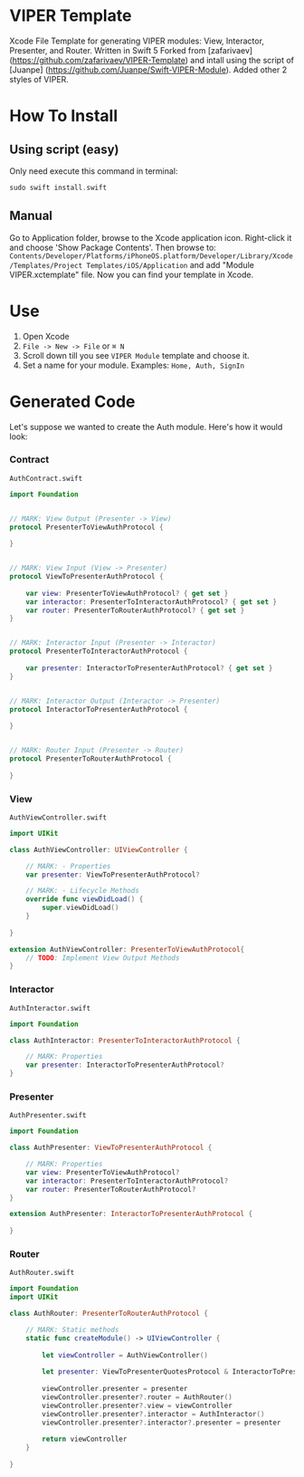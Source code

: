 # VIPER Template
Xcode File Template for generating VIPER modules: View, Interactor, Presenter, and Router. Written in Swift 5
Forked from [zafarivaev] (https://github.com/zafarivaev/VIPER-Template) and intall using the script of [Juanpe] (https://github.com/Juanpe/Swift-VIPER-Module).
Added other 2 styles of VIPER.

# How To Install
## Using script (easy)
Only need execute this command in terminal:
```swift
sudo swift install.swift
```
## Manual
Go to Application folder, browse to the Xcode application icon. Right-click it and choose 'Show Package Contents'. Then browse to:
`Contents/Developer/Platforms/iPhoneOS.platform/Developer/Library/Xcode/Templates/Project Templates/iOS/Application` and add "Module VIPER.xctemplate" file. Now you can find your template in Xcode.

# Use
1. Open Xcode
2. ```File -> New -> File``` or ```⌘ N```
3. Scroll down till you see ```VIPER Module``` template and choose it.
4. Set a name for your module. Examples: ```Home, Auth, SignIn```

# Generated Code

Let's suppose we wanted to create the Auth module. Here's how it would look:

### Contract
```AuthContract.swift```
```swift
import Foundation


// MARK: View Output (Presenter -> View)
protocol PresenterToViewAuthProtocol {
   
}


// MARK: View Input (View -> Presenter)
protocol ViewToPresenterAuthProtocol {
    
    var view: PresenterToViewAuthProtocol? { get set }
    var interactor: PresenterToInteractorAuthProtocol? { get set }
    var router: PresenterToRouterAuthProtocol? { get set }
}


// MARK: Interactor Input (Presenter -> Interactor)
protocol PresenterToInteractorAuthProtocol {
    
    var presenter: InteractorToPresenterAuthProtocol? { get set }
}


// MARK: Interactor Output (Interactor -> Presenter)
protocol InteractorToPresenterAuthProtocol {
    
}


// MARK: Router Input (Presenter -> Router)
protocol PresenterToRouterAuthProtocol {
    
}
```

### View
```AuthViewController.swift```
```swift
import UIKit

class AuthViewController: UIViewController {

    // MARK: - Properties
    var presenter: ViewToPresenterAuthProtocol?

    // MARK: - Lifecycle Methods
    override func viewDidLoad() {
        super.viewDidLoad()
    }
    
}

extension AuthViewController: PresenterToViewAuthProtocol{
    // TODO: Implement View Output Methods
}
```

### Interactor
```AuthInteractor.swift```
```swift
import Foundation

class AuthInteractor: PresenterToInteractorAuthProtocol {

    // MARK: Properties
    var presenter: InteractorToPresenterAuthProtocol?
}
```

### Presenter
```AuthPresenter.swift```

```swift
import Foundation

class AuthPresenter: ViewToPresenterAuthProtocol {

    // MARK: Properties
    var view: PresenterToViewAuthProtocol?
    var interactor: PresenterToInteractorAuthProtocol?
    var router: PresenterToRouterAuthProtocol?
}

extension AuthPresenter: InteractorToPresenterAuthProtocol {
    
}
```

### Router
```AuthRouter.swift```
```swift
import Foundation
import UIKit

class AuthRouter: PresenterToRouterAuthProtocol {

    // MARK: Static methods
    static func createModule() -> UIViewController {
        
        let viewController = AuthViewController()
        
        let presenter: ViewToPresenterQuotesProtocol & InteractorToPresenterQuotesProtocol = AuthPresenter()
        
        viewController.presenter = presenter
        viewController.presenter?.router = AuthRouter()
        viewController.presenter?.view = viewController
        viewController.presenter?.interactor = AuthInteractor()
        viewController.presenter?.interactor?.presenter = presenter
        
        return viewController
    }
    
}
```
